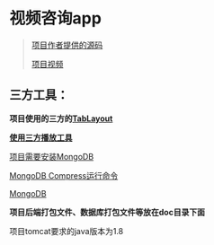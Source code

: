 # 视频咨询app

> [项目作者提供的源码](https://gitee.com/hwdroid/myapp)
>
> [项目视频](https://www.bilibili.com/video/BV16Z4y1H7jj/?spm_id_from=333.999.0.0)



## 三方工具：

**项目使用的三方的[TabLayout](https://github.com/H07000223/FlycoTabLayout)**

**[使用三方播放工具](https://github.com/xusigh/dueeeke-DKVideoPlayer)**

[项目需要安装MongoDB](https://blog.csdn.net/muguli2008/article/details/80591256)

[MongoDB Compress运行命令](https://www.modb.pro/db/27045)

[MongoDB](https://blog.didispace.com/mongodbdatabsecollections/)



**项目后端打包文件、数据库打包文件等放在doc目录下面**



项目tomcat要求的java版本为1.8